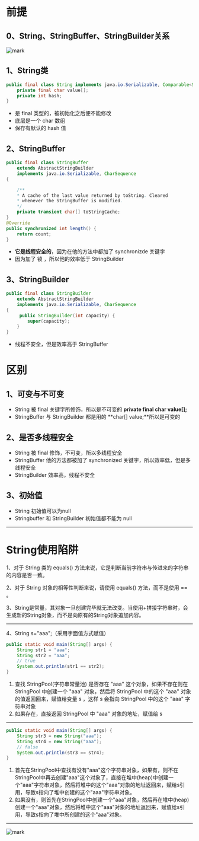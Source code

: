 # 前提

## 0、String、StringBuffer、StringBuilder关系

![mark](http://codedorado.oss-cn-beijing.aliyuncs.com/images/20200318/193750283.png)

## 1、String类

```java
public final class String implements java.io.Serializable, Comparable<String>, CharSequence {
    private final char value[];
    private int hash;
}
```

- 是 final 类型的，被初始化之后便不能修改
- 底层是一个 char 数组
- 保存有默认的 hash 值

## 2、StringBuffer

```java
public final class StringBuffer
    extends AbstractStringBuilder
    implements java.io.Serializable, CharSequence
{

    /**
	* A cache of the last value returned by toString. Cleared
	* whenever the StringBuffer is modified.
	*/
    private transient char[] toStringCache;
}
@Override
public synchronized int length() {
    return count;
}
```

- **它是线程安全的**，因为在他的方法中都加了 synchronizde 关键字
- 因为加了 锁 ，所以他的效率低于 StringBuilder

## 3、StringBuilder

```java
public final class StringBuilder
    extends AbstractStringBuilder
    implements java.io.Serializable, CharSequence
{
     public StringBuilder(int capacity) {
        super(capacity);
    }
}
```

- 线程不安全，但是效率高于 StringBuffer

# 区别

## 1、可变与不可变

- String 被 final 关键字所修饰，所以是不可变的 **private final char value[];**
- StringBuffer 与 StringBuilder 都是用的 **char[] value;**所以是可变的

## 2、是否多线程安全

- String 被 final 修饰，不可变，所以多线程安全
- StringBuffer 他的方法都被加了 synchronized 关键字，所以效率低，但是多线程安全
- StringBuilder 效率高，线程不安全

## 3、初始值

- String 初始值可以为null
- Stringbuffer 和 StringBuilder 初始值都不能为 null

---

# String使用陷阱

1、对于 String 类的 equals() 方法来说，它是判断当前字符串与传进来的字符串的内容是否一致。

2、对于 String 对象的相等性判断来说，请使用 equals() 方法，而不是使用 == 。

3、String是常量，其对象一旦创建完毕就无法改变。当使用+拼接字符串时，会生成新的String对象，而不是向原有的String对象追加内容。

---

4、String s="aaa";（采用字面值方式赋值）

```java
public static void main(String[] args) {
    String str1 = "aaa";
    String str2 = "aaa";
    // true
    System.out.println(str1 == str2);
}
```
1. 查找 StringPool(字符串常量池) 是否存在 "aaa" 这个对象，如果不存在则在 StringPool 中创建一个 "aaa" 对象，然后将 StringPool 中的这个 "aaa" 对象的值返回回来，赋值给变量 s ，这样 s 会指向 StringPool 中的这个 "aaa" 字符串对象
2. 如果存在，直接返回 StringPool 中 "aaa" 对象的地址，赋值给 s

---

```java
public static void main(String[] args) {
    String str3 = new String("aaa");
    String str4 = new String("aaa");
    // false
    System.out.println(str3 == str4);
}
```

1. 首先在StringPool中查找有没有"aaa"这个字符串对象，如果有，则不在StringPool中再去创建"aaa"这个对象了，直接在堆中(heap)中创建一个"aaa"字符串对象，然后将堆中的这个"aaa"对象的地址返回来，赋给s引用，导致s指向了堆中创建的这个"aaa"字符串对象。
2. 如果没有，则首先在StringPool中创建一个"aaa"对象，然后再在堆中(heap)创建一个"aaa"对象，然后将堆中这个"aaa"对象的地址返回来，赋值给s引用，导致s指向了堆中所创建的这个"aaa"对象。 

---

![mark](http://codedorado.oss-cn-beijing.aliyuncs.com/images/20200318/201626915.png)